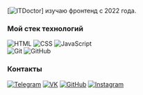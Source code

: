 [![ITDoctor](https://github.com/semenChe/semenChe/blob/main/assets/NvL.gif)]
изучаю фронтенд с 2022 года. 

### Мой стек технологий
![HTML](https://img.shields.io/badge/-HTML-333?style=for-the-badge&logo=html5)
![CSS](https://img.shields.io/badge/-CSS-333?style=for-the-badge&logo=css3&logoColor=blue)
![JavaScript](https://img.shields.io/badge/-JavaScript-333?style=for-the-badge&logo=javascript)  
![Git](https://img.shields.io/badge/-Git-333?style=for-the-badge&logo=Git)
![GitHub](https://img.shields.io/badge/-GitHub-333?style=for-the-badge&logo=GitHub)
### Контакты
[![Telegram](https://img.shields.io/badge/-Telegram-333?style=for-the-badge&logo=telegram&logoColor=27A0D9)](https://t.me/semen_che)
[![VK](https://img.shields.io/badge/-VK-333?style=for-the-badge&logo=Vk&logoColor=27A0D9)](https://vk.com/semen_ch)
[![GitHub](https://img.shields.io/badge/-GitHub-333?style=for-the-badge&logo=GitHub&logoColor=fff)](https://github.com/semenChe)
[![Instagram](https://img.shields.io/badge/-Instagram-333?style=for-the-badge&logo=instagram&logoColor=B4068E)](https://www.instagram.com/semen_che_?r=nametag)

